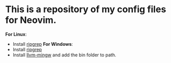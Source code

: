# This is a repository of my config files for Neovim.

**For Linux**:
* Install [ripgrep](https://github.com/BurntSushi/ripgrep)
**For Windows**:
* Install [ripgrep](https://github.com/BurntSushi/ripgrep)
* Install [llvm-mingw](https://github.com/mstorsjo/llvm-mingw)
and add the bin folder to path.
